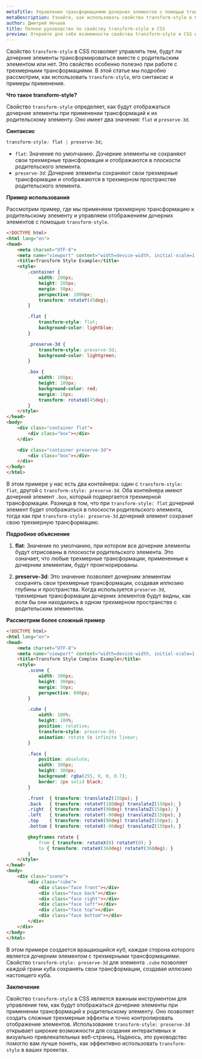 ```yaml
---
metaTitle: Управление трансформациями дочерних элементов с помощью transform-style в CSS
metaDescription: Узнайте, как использовать свойство transform-style в CSS для контроля над трансформациями дочерних элементов вместе с родителем. Полное руководство с примерами.
author: Дмитрий Нечаев
title: Полное руководство по свойству transform-style в CSS
preview: Откройте для себя возможности свойства transform-style в CSS и научитесь управлять трансформациями дочерних элементов вместе с родителем. Примеры и советы.
---
```


Свойство `transform-style` в CSS позволяет управлять тем, будут ли дочерние элементы трансформироваться вместе с родительским элементом или нет. Это свойство особенно полезно при работе с трехмерными трансформациями. В этой статье мы подробно рассмотрим, как использовать `transform-style`, его синтаксис и примеры применения.

**Что такое transform-style?**

Свойство `transform-style` определяет, как будут отображаться дочерние элементы при применении трансформаций к их родительскому элементу. Оно имеет два значения: `flat` и `preserve-3d`.

**Синтаксис**

```css
transform-style: flat | preserve-3d;
```

- `flat`: Значение по умолчанию. Дочерние элементы не сохраняют свои трехмерные трансформации и отображаются в плоскости родительского элемента.
- `preserve-3d`: Дочерние элементы сохраняют свои трехмерные трансформации и отображаются в трехмерном пространстве родительского элемента.

**Пример использования**

Рассмотрим пример, где мы применяем трехмерную трансформацию к родительскому элементу и управляем отображением дочерних элементов с помощью `transform-style`.

```html
<!DOCTYPE html>
<html lang="en">
<head>
    <meta charset="UTF-8">
    <meta name="viewport" content="width=device-width, initial-scale=1.0">
    <title>Transform Style Example</title>
    <style>
        .container {
            width: 200px;
            height: 200px;
            margin: 50px;
            perspective: 1000px;
            transform: rotateY(45deg);
        }

        .flat {
            transform-style: flat;
            background-color: lightblue;
        }

        .preserve-3d {
            transform-style: preserve-3d;
            background-color: lightgreen;
        }

        .box {
            width: 100px;
            height: 100px;
            background-color: red;
            margin: 10px;
            transform: rotateX(45deg);
        }
    </style>
</head>
<body>
    <div class="container flat">
        <div class="box"></div>
    </div>

    <div class="container preserve-3d">
        <div class="box"></div>
    </div>
</body>
</html>
```

В этом примере у нас есть два контейнера: один с `transform-style: flat`, другой с `transform-style: preserve-3d`. Оба контейнера имеют дочерний элемент `.box`, который подвергается трехмерной трансформации. Разница в том, что при `transform-style: flat` дочерний элемент будет отображаться в плоскости родительского элемента, тогда как при `transform-style: preserve-3d` дочерний элемент сохранит свою трехмерную трансформацию.

**Подробное объяснение**

1. **flat**: Значение по умолчанию, при котором все дочерние элементы будут отрисованы в плоскости родительского элемента. Это означает, что любые трехмерные трансформации, примененные к дочерним элементам, будут проигнорированы.

2. **preserve-3d**: Это значение позволяет дочерним элементам сохранять свои трехмерные трансформации, создавая иллюзию глубины и пространства. Когда используется `preserve-3d`, трехмерные трансформации дочерних элементов будут видны, как если бы они находились в одном трехмерном пространстве с родительским элементом.

**Рассмотрим более сложный пример**

```html
<!DOCTYPE html>
<html lang="en">
<head>
    <meta charset="UTF-8">
    <meta name="viewport" content="width=device-width, initial-scale=1.0">
    <title>Transform Style Complex Example</title>
    <style>
        .scene {
            width: 300px;
            height: 300px;
            margin: 50px;
            perspective: 800px;
        }

        .cube {
            width: 100%;
            height: 100%;
            position: relative;
            transform-style: preserve-3d;
            animation: rotate 5s infinite linear;
        }

        .face {
            position: absolute;
            width: 300px;
            height: 300px;
            background: rgba(255, 0, 0, 0.7);
            border: 2px solid black;
        }

        .front  { transform: translateZ(150px); }
        .back   { transform: rotateY(180deg) translateZ(150px); }
        .right  { transform: rotateY(90deg) translateZ(150px); }
        .left   { transform: rotateY(-90deg) translateZ(150px); }
        .top    { transform: rotateX(90deg) translateZ(150px); }
        .bottom { transform: rotateX(-90deg) translateZ(150px); }

        @keyframes rotate {
            from { transform: rotateX(0) rotateY(0); }
            to { transform: rotateX(360deg) rotateY(360deg); }
        }
    </style>
</head>
<body>
    <div class="scene">
        <div class="cube">
            <div class="face front"></div>
            <div class="face back"></div>
            <div class="face right"></div>
            <div class="face left"></div>
            <div class="face top"></div>
            <div class="face bottom"></div>
        </div>
    </div>
</body>
</html>
```

В этом примере создается вращающийся куб, каждая сторона которого является дочерним элементом с трехмерными трансформациями. Свойство `transform-style: preserve-3d` для элемента `.cube` позволяет каждой грани куба сохранять свои трансформации, создавая иллюзию настоящего куба.

**Заключение**

Свойство `transform-style` в CSS является важным инструментом для управления тем, как будут отображаться дочерние элементы при применении трансформаций к родительскому элементу. Оно позволяет создать сложные трехмерные эффекты и точно контролировать отображение элементов. Использование `transform-style: preserve-3d` открывает широкие возможности для создания интерактивных и визуально привлекательных веб-страниц. Надеюсь, это руководство помогло вам лучше понять, как эффективно использовать `transform-style` в ваших проектах.